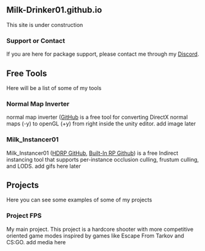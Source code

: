 ## Milk-Drinker01.github.io
This site is under construction

### Support or Contact
If you are here for package support, please contact me through my [Discord](https://discord.gg/utduGay3Nu). 

## Free Tools
Here will be a list of some of my tools

### Normal Map Inverter
normal map inverter ([GitHub](https://github.com/Milk-Drinker01/UnityNormalMapInverter) is a free tool for converting DirectX normal maps (-y) to openGL (+y) from right inside the unity editor.
add image later

### Milk_Instancer01
Milk_Instancer01 ([HDRP GitHub](https://github.com/Milk-Drinker01/Milk_Instancer01), [Built-In RP Github](https://github.com/Milk-Drinker01/Milk_Instancer_Standard)) is a free Indirect instancing tool that supports per-instance occlusion culling, frustum culling, and LODS.
add gifs here later

## Projects
Here you can see some examples of some of my projects

### Project FPS
My main project. This project is a hardcore shooter with more competitive oriented game modes inspired by games like Escape From Tarkov and CS:GO.
add media here
